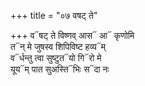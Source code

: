 +++
title = "०७ वषट् ते"

+++
व᳓षट् ते विष्णव् आस᳓ आ᳓ कृणोमि  
त᳓न् मे जुषस्व शिपिविष्ट हव्य᳓म्  
व᳓र्धन्तु त्वा सुष्टुत᳓यो गि᳓रो मे  
यूय᳓म् पात सुअस्ति᳓भिः स᳓दा नः